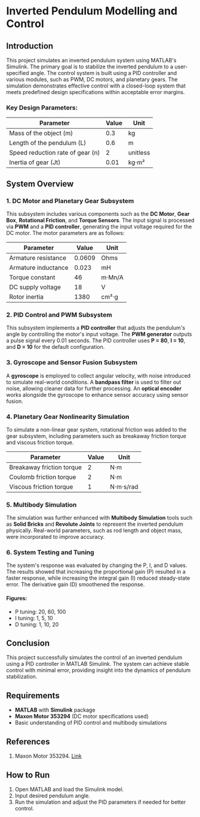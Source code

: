 # Inverted Pendulum Modelling and Control

## Introduction
This project simulates an inverted pendulum system using MATLAB's Simulink. The primary goal is to stabilize the inverted pendulum to a user-specified angle. The control system is built using a PID controller and various modules, such as PWM, DC motors, and planetary gears. The simulation demonstrates effective control with a closed-loop system that meets predefined design specifications within acceptable error margins.

### Key Design Parameters:
| Parameter                       | Value  | Unit       |
|----------------------------------|--------|------------|
| Mass of the object (m)           | 0.3    | kg         |
| Length of the pendulum (L)       | 0.6    | m          |
| Speed reduction rate of gear (n) | 2      | unitless   |
| Inertia of gear (Jt)             | 0.01   | kg⋅m²      |

## System Overview

### 1. DC Motor and Planetary Gear Subsystem
This subsystem includes various components such as the **DC Motor**, **Gear Box**, **Rotational Friction**, and **Torque Sensors**. The input signal is processed via **PWM** and a **PID controller**, generating the input voltage required for the DC motor. The motor parameters are as follows:

| Parameter            | Value    | Unit     |
|----------------------|----------|----------|
| Armature resistance   | 0.0609   | Ohms     |
| Armature inductance   | 0.023    | mH       |
| Torque constant       | 46       | m⋅Mn/A   |
| DC supply voltage     | 18       | V        |
| Rotor inertia         | 1380     | cm²⋅g    |

### 2. PID Control and PWM Subsystem
This subsystem implements a **PID controller** that adjusts the pendulum's angle by controlling the motor's input voltage. The **PWM generator** outputs a pulse signal every 0.01 seconds. The PID controller uses **P = 80**, **I = 10**, and **D = 10** for the default configuration.

### 3. Gyroscope and Sensor Fusion Subsystem
A **gyroscope** is employed to collect angular velocity, with noise introduced to simulate real-world conditions. A **bandpass filter** is used to filter out noise, allowing cleaner data for further processing. An **optical encoder** works alongside the gyroscope to enhance sensor accuracy using sensor fusion.

### 4. Planetary Gear Nonlinearity Simulation
To simulate a non-linear gear system, rotational friction was added to the gear subsystem, including parameters such as breakaway friction torque and viscous friction torque.

| Parameter                    | Value | Unit |
|------------------------------|-------|------|
| Breakaway friction torque     | 2     | N⋅m  |
| Coulomb friction torque       | 2     | N⋅m  |
| Viscous friction torque       | 1     | N⋅m⋅s/rad |

### 5. Multibody Simulation
The simulation was further enhanced with **Multibody Simulation** tools such as **Solid Bricks** and **Revolute Joints** to represent the inverted pendulum physically. Real-world parameters, such as rod length and object mass, were incorporated to improve accuracy.

### 6. System Testing and Tuning
The system's response was evaluated by changing the P, I, and D values. The results showed that increasing the proportional gain (P) resulted in a faster response, while increasing the integral gain (I) reduced steady-state error. The derivative gain (D) smoothened the response.

#### Figures:
- P tuning: 20, 60, 100
- I tuning: 1, 5, 10
- D tuning: 1, 10, 20

## Conclusion
This project successfully simulates the control of an inverted pendulum using a PID controller in MATLAB Simulink. The system can achieve stable control with minimal error, providing insight into the dynamics of pendulum stabilization.

## Requirements
- **MATLAB** with **Simulink** package
- **Maxon Motor 353294** (DC motor specifications used)
- Basic understanding of PID control and multibody simulations

## References
1. Maxon Motor 353294. [Link](https://www.maxongroup.com/maxon/view/product/353294)

## How to Run
1. Open MATLAB and load the Simulink model.
2. Input desired pendulum angle.
3. Run the simulation and adjust the PID parameters if needed for better control.

